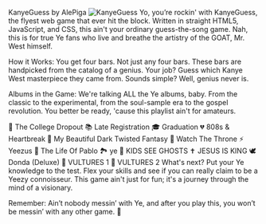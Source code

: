 KanyeGuess by AlePiga
<img src="https://files.catbox.moe/7aaxft.jpeg" alt="KanyeGuess">
Yo, you’re rockin' with KanyeGuess, the flyest web game that ever hit the block. Written in straight HTML5, JavaScript, and CSS, this ain't your ordinary guess-the-song game. Nah, this is for true Ye fans who live and breathe the artistry of the GOAT, Mr. West himself.

How it Works:
You get four bars. Not just any four bars. These bars are handpicked from the catalog of a genius. Your job? Guess which Kanye West masterpiece they came from. Sounds simple? Well, genius never is.

Albums in the Game:
We're talking ALL the Ye albums, baby. From the classic to the experimental, from the soul-sample era to the gospel revolution. You better be ready, 'cause this playlist ain't for amateurs.

🐻 The College Dropout
📚 Late Registration
🎓 Graduation
💔 808s & Heartbreak
🌌 My Beautiful Dark Twisted Fantasy
👑 Watch The Throne
⚡ Yeezus
🌊 The Life Of Pablo
🏞️ ye
👻 KIDS SEE GHOSTS
✝️ JESUS IS KING
🕊️ Donda (Deluxe)
🦅 VULTURES 1
🦅 VULTURES 2
What's next?
Put your Ye knowledge to the test. Flex your skills and see if you can really claim to be a Yeezy connoisseur. This game ain't just for fun; it's a journey through the mind of a visionary.

Remember: Ain’t nobody messin’ with Ye, and after you play this, you won’t be messin’ with any other game. 👑
